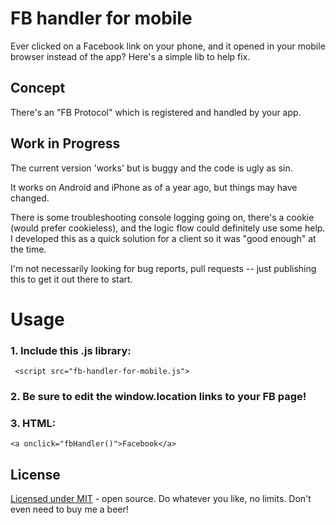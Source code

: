 # FB handler for mobile

Ever clicked on a Facebook link on your phone, and it opened in your mobile browser instead of the app? Here's a simple lib to help fix.

## Concept
There's an "FB Protocol" which is registered and handled by your app.

## Work in Progress

The current version 'works' but is buggy and the code is ugly as sin. 

It works on Android and iPhone as of a year ago, but things may have changed. 

There is some troubleshooting console logging going on, there's a cookie (would prefer cookieless), and the logic flow could definitely use some help. I developed this as a quick solution for a client so it was "good enough" at the time.

I'm not necessarily looking for bug reports, pull requests -- just publishing this to get it out there to start.

# Usage

### 1. Include this .js library:

``` <script src="fb-handler-for-mobile.js">```

### 2. Be sure to edit the window.location links to your FB page!
### 3. HTML:

```<a onclick="fbHandler()">Facebook</a>```

## License
[Licensed under MIT](https://opensource.org/licenses/MIT) - open source. Do whatever you like, no limits. Don't even need to buy me a beer!
